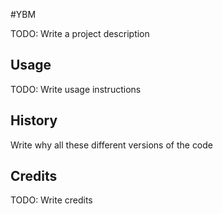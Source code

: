 
#YBM

TODO: Write a project description

## Usage

TODO: Write usage instructions

## History

Write why all these different versions of the code

## Credits

TODO: Write credits